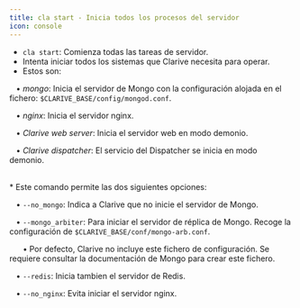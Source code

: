 ```yaml
---
title: cla start - Inicia todos los procesos del servidor
icon: console
---
```

* `cla start`: Comienza todas las tareas de servidor. 
* Intenta iniciar todos los sistemas que Clarive necesita para operar.
* Estos son: <br />

&nbsp; &nbsp;• *mongo*: Inicia el servidor de Mongo con la configuración alojada en el fichero: `$CLARIVE_BASE/config/mongod.conf`.

&nbsp; &nbsp;• *nginx*: Inicia el servidor nginx.

&nbsp; &nbsp;• *Clarive web server*: Inicia el servidor web en modo demonio.

&nbsp; &nbsp;• *Clarive dispatcher*: El servicio del Dispatcher se inicia en modo demonio.

<br/> 
* Este comando permite las dos siguientes opciones: <br/> 

&nbsp; &nbsp;•  `--no_mongo`: Indica a Clarive que no inicie el servidor de Mongo. <br/> 

&nbsp; &nbsp;•  `--mongo_arbiter`: Para iniciar el servidor de réplica de Mongo. Recoge la configuración de `$CLARIVE_BASE/conf/mongo-arb.conf`. <br />

&nbsp; &nbsp;&nbsp; &nbsp;• Por defecto, Clarive no incluye este fichero de configuración. Se requiere consultar la documentación de Mongo para crear este fichero. <br />

&nbsp; &nbsp;•  `--redis`: Inicia tambien el servidor de Redis. <br/> 

&nbsp; &nbsp;•  `--no_nginx`: Evita iniciar el servidor nginx.

